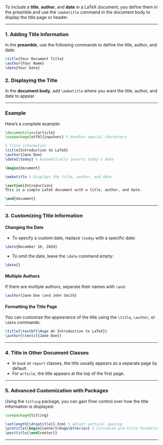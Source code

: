 To include a **title**, **author**, and **date** in a LaTeX document, you define them in the preamble and use the `\maketitle` command in the document body to display the title page or header.

---

### **1. Adding Title Information**
In the **preamble**, use the following commands to define the title, author, and date:
```latex
\title{Your Document Title}
\author{Your Name}
\date{Your Date}
```

### **2. Displaying the Title**
In the **document body**, add `\maketitle` where you want the title, author, and date to appear.

---

### **Example**
Here’s a complete example:

```latex
\documentclass{article}
\usepackage[utf8]{inputenc} % Handles special characters

% Title information
\title{Introduction to LaTeX}
\author{Jane Doe}
\date{\today} % Automatically inserts today's date

\begin{document}

\maketitle % Displays the title, author, and date

\section{Introduction}
This is a simple LaTeX document with a title, author, and date.

\end{document}
```

---

### **3. Customizing Title Information**

#### **Changing the Date**
- To specify a custom date, replace `\today` with a specific date:
```latex
\date{December 16, 2024}
```
- To omit the date, leave the `\date` command empty:
```latex
\date{}
```

#### **Multiple Authors**
If there are multiple authors, separate their names with `\and`:
```latex
\author{Jane Doe \and John Smith}
```

#### **Formatting the Title Page**
You can customize the appearance of the title using the `\title`, `\author`, or `\date` commands:
```latex
\title{\textbf{\Huge An Introduction to LaTeX}}
\author{\textit{Jane Doe}}
```

---

### **4. Title in Other Document Classes**
- In `book` or `report` classes, the title usually appears as a separate page by default.
- For `article`, the title appears at the top of the first page.

---

### **5. Advanced Customization with Packages**
Using the `titling` package, you can gain finer control over how the title information is displayed:
```latex
\usepackage{titling}

\setlength{\droptitle}{-3cm} % Adjust vertical spacing
\pretitle{\begin{center}\Huge\bfseries} % Customize pre-title formatting
\posttitle{\end{center}}
```

---

